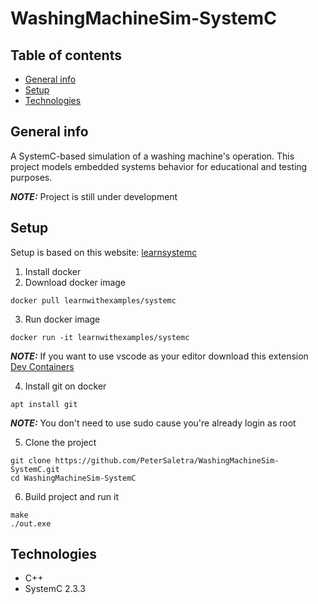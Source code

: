 # WashingMachineSim-SystemC

## Table of contents
* [General info](#general-info)
* [Setup](#setup)
* [Technologies](#technologies)

## General info
A SystemC-based simulation of a washing machine's operation. This project models embedded systems behavior for educational and testing purposes.

**_NOTE:_**  Project is still under development

## Setup

Setup is based on this website: [learnsystemc](https://www.learnsystemc.com/setup/docker)

1. Install docker
2. Download docker image
```
docker pull learnwithexamples/systemc
```
3. Run docker image
```
docker run -it learnwithexamples/systemc
```

**_NOTE:_** If you want to use vscode as your editor download this extension [Dev Containers](https://marketplace.visualstudio.com/items?itemName=ms-vscode-remote.remote-containers)

4. Install git on docker
```
apt install git
```

**_NOTE:_** You don't need to use sudo cause you're already login as root

5. Clone the project
```
git clone https://github.com/PeterSaletra/WashingMachineSim-SystemC.git
cd WashingMachineSim-SystemC
```

6. Build project and run it
```
make
./out.exe
```

## Technologies
- C++
- SystemC 2.3.3
